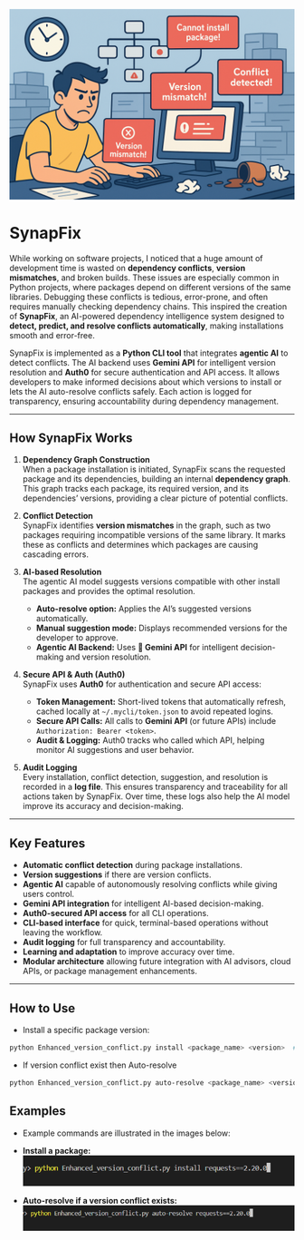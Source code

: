 ![Alt Text](images/image2.png)

# SynapFix

While working on software projects, I noticed that a huge amount of development time is wasted on **dependency conflicts**, **version mismatches**, and broken builds. These issues are especially common in Python projects, where packages depend on different versions of the same libraries. Debugging these conflicts is tedious, error-prone, and often requires manually checking dependency chains. This inspired the creation of **SynapFix**, an AI-powered dependency intelligence system designed to **detect, predict, and resolve conflicts automatically**, making installations smooth and error-free.

SynapFix is implemented as a **Python CLI tool** that integrates **agentic AI** to detect conflicts. The AI backend uses **Gemini API** for intelligent version resolution and **Auth0** for secure authentication and API access. It allows developers to make informed decisions about which versions to install or lets the AI auto-resolve conflicts safely. Each action is logged for transparency, ensuring accountability during dependency management.


---

## How SynapFix Works

1. **Dependency Graph Construction**  
   When a package installation is initiated, SynapFix scans the requested package and its dependencies, building an internal **dependency graph**. This graph tracks each package, its required version, and its dependencies’ versions, providing a clear picture of potential conflicts.

2. **Conflict Detection**  
   SynapFix identifies **version mismatches** in the graph, such as two packages requiring incompatible versions of the same library. It marks these as conflicts and determines which packages are causing cascading errors.

3. **AI-based Resolution**  
   The agentic AI model suggests versions compatible with other install packages and provides the optimal resolution.  
   - **Auto-resolve option:** Applies the AI’s suggested versions automatically.  
   - **Manual suggestion mode:** Displays recommended versions for the developer to approve.  
   - **Agentic AI Backend:** Uses **💎 Gemini API** for intelligent decision-making and version resolution.  

4. **Secure API & Auth (Auth0)**  
   SynapFix uses **Auth0** for authentication and secure API access:  
   - **Token Management:** Short-lived tokens that automatically refresh, cached locally at `~/.mycli/token.json` to avoid repeated logins.  
   - **Secure API Calls:** All calls to **Gemini API** (or future APIs) include `Authorization: Bearer <token>`.  
   - **Audit & Logging:** Auth0 tracks who called which API, helping monitor AI suggestions and user behavior.  

5. **Audit Logging**  
   Every installation, conflict detection, suggestion, and resolution is recorded in a **log file**. This ensures transparency and traceability for all actions taken by SynapFix. Over time, these logs also help the AI model improve its accuracy and decision-making.

---

## Key Features

- **Automatic conflict detection** during package installations.  
- **Version suggestions** if there are version conflicts.  
- **Agentic AI** capable of autonomously resolving conflicts while giving users control.  
- **Gemini API integration** for intelligent AI-based decision-making.  
- **Auth0-secured API access** for all CLI operations.  
- **CLI-based interface** for quick, terminal-based operations without leaving the workflow.  
- **Audit logging** for full transparency and accountability.  
- **Learning and adaptation** to improve accuracy over time.  
- **Modular architecture** allowing future integration with AI advisors, cloud APIs, or package management enhancements.

---

## How to Use

- Install a specific package version:  
```bash
python Enhanced_version_conflict.py install <package_name> <version>  # or only <package_name>

``` 

- If version conflict exist then Auto-resolve 

```bash
python Enhanced_version_conflict.py auto-resolve <package_name> <version>  # or only <package_name>

``` 
## Examples

- Example commands are illustrated in the images below:

- **Install a package:**  
![Example 1](images/image.png)  

- **Auto-resolve if a version conflict exists:**  
![Example 2](images/image1.png)

